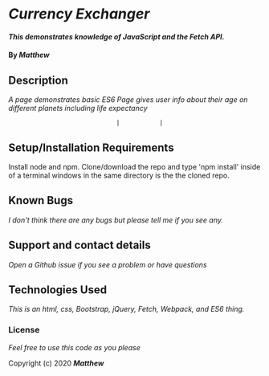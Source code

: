 
# _Currency Exchanger_

#### _This demonstrates knowledge of JavaScript and the Fetch API._

#### By _**Matthew**_


## Description

_A page demonstrates basic ES6_
_Page gives user info about their age on different planets including life expectancy_

                                  |           |           
## Setup/Installation Requirements

Install node and npm. Clone/download the repo and type 'npm install' inside of a terminal windows in the same directory is the the cloned repo.

## Known Bugs

_I don't think there are any bugs but please tell me if you see any._

## Support and contact details

_Open a Github issue if you see a problem or have questions_

## Technologies Used

_This is an html, css, Bootstrap, jQuery, Fetch, Webpack, and ES6 thing._

### License

*Feel free to use this code as you please*

Copyright (c) 2020 **_Matthew_**
